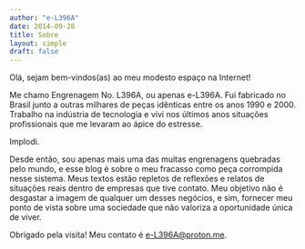 ```yaml
---
author: "e-L396A"
date: 2014-09-28
title: Sobre
layout: simple
draft: false
---
```


Olá, sejam bem-vindos(as) ao meu modesto espaço na Internet!

Me chamo Engrenagem No. L396A, ou apenas e-L396A. Fui fabricado no Brasil junto a outras milhares de peças idênticas entre os anos 1990 e 2000. Trabalho na indústria de tecnologia e vivi nos últimos anos situações profissionais que me levaram ao ápice do estresse.

Implodi. 

Desde então, sou apenas mais uma das muitas engrenagens quebradas pelo mundo, e esse blog é sobre o meu fracasso como peça corrompida nesse sistema. Meus textos estão repletos de reflexões e relatos de situações reais dentro de empresas que tive contato. Meu objetivo não é desgastar a imagem de qualquer um desses negócios, e sim, fornecer meu ponto de vista sobre uma sociedade que não valoriza a oportunidade única de viver.

Obrigado pela visita! Meu contato é [e-L396A@proton.me]("mailto:e-L396A@proton.me" "Enviar um email para e-L396A").

